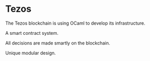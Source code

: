 # Tezos

The Tezos blockchain is using OCaml to develop its infrastructure.

A smart contract system.

All decisions are made smartly on the blockchain.

Unique modular design.

